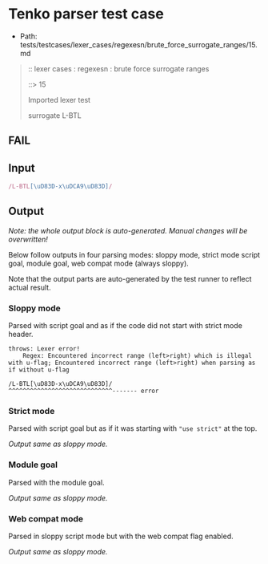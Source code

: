 # Tenko parser test case

- Path: tests/testcases/lexer_cases/regexesn/brute_force_surrogate_ranges/15.md

> :: lexer cases : regexesn : brute force surrogate ranges
>
> ::> 15
>
> Imported lexer test
>
> surrogate L-BTL

## FAIL

## Input

`````js
/L-BTL[\uD83D-x\uDCA9\uD83D]/
`````

## Output

_Note: the whole output block is auto-generated. Manual changes will be overwritten!_

Below follow outputs in four parsing modes: sloppy mode, strict mode script goal, module goal, web compat mode (always sloppy).

Note that the output parts are auto-generated by the test runner to reflect actual result.

### Sloppy mode

Parsed with script goal and as if the code did not start with strict mode header.

`````
throws: Lexer error!
    Regex: Encountered incorrect range (left>right) which is illegal with u-flag; Encountered incorrect range (left>right) when parsing as if without u-flag

/L-BTL[\uD83D-x\uDCA9\uD83D]/
^^^^^^^^^^^^^^^^^^^^^^^^^^^^^------- error
`````

### Strict mode

Parsed with script goal but as if it was starting with `"use strict"` at the top.

_Output same as sloppy mode._

### Module goal

Parsed with the module goal.

_Output same as sloppy mode._

### Web compat mode

Parsed in sloppy script mode but with the web compat flag enabled.

_Output same as sloppy mode._
